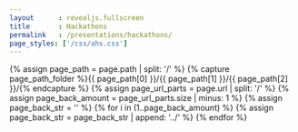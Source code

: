 ```yaml
---
layout      : revealjs.fullscreen
title       : Hackathons
permalink   : /presentations/hackathons/
page_styles: ['/css/ahs.css']
---
```


{% assign page_path = page.path | split: '/' %}
{% capture page_path_folder %}{{ page_path[0] }}/{{ page_path[1] }}/{{ page_path[2] }}/{% endcapture %} 
{% assign page_url_parts = page.url | split: '/' %}
{% assign page_back_amount = page_url_parts.size | minus: 1 %}
{% assign page_back_str = '' %}
{% for i in (1..page_back_amount) %}
    {% assign page_back_str = page_back_str | append: '../' %}
{% endfor %}

<section class="slide__chapter">
    <section data-markdown="{{ page_back_str }}/{{ page_path_folder | append: 'content/intro__1.md' }}" class="home"></section>
</section>
<section class="slide__chapter">
    <section data-markdown="{{ page_back_str }}/{{ page_path_folder | append: 'content/whatisit__1.md' }}" class="home"></section>
    <section data-markdown="{{ page_back_str }}/{{ page_path_folder | append: 'content/whatisit__2.md' }}" data-ahs-background-image="{{ page_back_str }}/{{ page_path_folder | append: 'content/images/pattern_1.png' }}"></section>
</section>
<section class="slide__chapter">
    <section data-markdown="{{ page_back_str }}/{{ page_path_folder | append: 'content/challenges__1.md' }}" class="home"></section>
    <section data-markdown="{{ page_back_str }}/{{ page_path_folder | append: 'content/challenges__2.md' }}" data-ahs-background-image="{{ page_back_str }}/{{ page_path_folder | append: 'content/images/pattern_1.png' }}"></section>
    <section data-markdown="{{ page_back_str }}/{{ page_path_folder | append: 'content/challenges__3.md' }}" data-ahs-background-image="{{ page_back_str }}/{{ page_path_folder | append: 'content/images/pattern_1.png' }}"></section>
    <section data-markdown="{{ page_back_str }}/{{ page_path_folder | append: 'content/challenges__4.md' }}" data-ahs-background-image="{{ page_back_str }}/{{ page_path_folder | append: 'content/images/pattern_1.png' }}"></section>
</section>
<section class="slide__chapter">
    <section data-markdown="{{ page_back_str }}/{{ page_path_folder | append: 'content/questions__1.md' }}" class="home"></section>
</section>